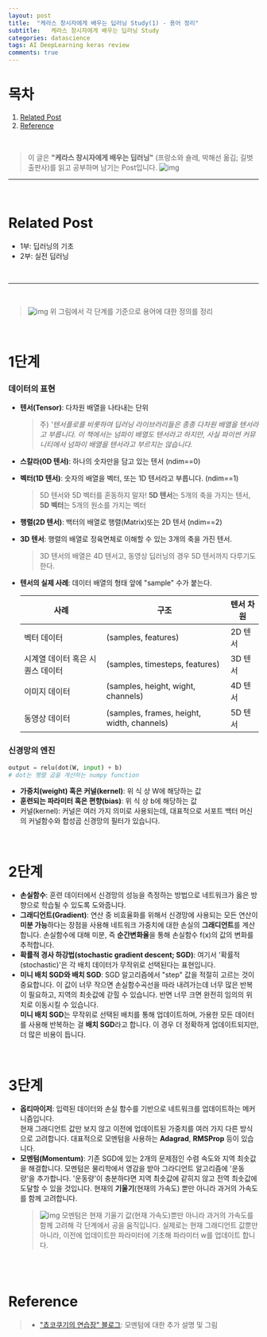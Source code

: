 ```yaml
---
layout: post
title:  "케라스 창시자에게 배우는 딥러닝 Study(1) - 용어 정리"
subtitle:   케라스 창시자에게 배우는 딥러닝 Study
categories: datascience
tags: AI DeepLearning keras review 
comments: true
---
```



# 목차
1. [Related Post](#related-post)
2. [Reference](#reference)

<br>

> 이 글은 **"케라스 창시자에게 배우는 딥러닝"** (프랑소와 숄레, 박해선 옮김; 길벗출판사)를 읽고 공부하며 남기는 Post입니다.
![img](https://drive.google.com/uc?id=1knT2Fs7LfbZ7iLrAzSK2wvNpcDV4zb5D)

---

<br>

# Related Post
- 1부: 딥러닝의 기초
- 2부: 실전 딥러닝

<br>

---
<br>

> ![img](https://drive.google.com/uc?id=11nNrXW-B-BXBGc5hZtaT0K2DEo-3r14A)
> 위 그림에서 각 단계를 기준으로 용어에 대한 정의를 정리

<br>

# 1단계

### 데이터의 표현
- **텐서(Tensor)**: 다차원 배열을 나타내는 단위
    > 주) *'텐서플로를 비롯하여 딥러닝 라이브러리들은 종종 다차원 배열을 텐서라고 부릅니다. 이 책에서는 넘파이 배열도 텐서라고 하지만, 사실 파이썬 커뮤니티에서 넘파이 배열을 텐서라고 부르지는 않습니다.*
- **스칼라(0D 텐서)**: 하나의 숫자만을 담고 있는 텐서 (ndim==0)
- **벡터(1D 텐서)**: 숫자의 배열을 벡터, 또는 1D 텐서라고 부릅니다. (ndim==1)
    > 5D 텐서와 5D 벡터를 혼동하지 말자! **5D 텐서**는 5개의 축을 가지는 텐서, **5D 벡터**는 5개의 원소를 가지는 벡터
- **행렬(2D 텐서)**: 백터의 배열로 행렬(Matrix)또는 2D 텐서 (ndim==2)
- **3D 텐서**: 행렬의 배열로 정육면체로 이해할 수 있는 3개의 축을 가진 텐서.
    > 3D 텐서의 배열은 4D 텐서고, 동영상 딥러닝의 경우 5D 텐서까지 다루기도 한다. 

- **텐서의 실제 사례**: 데이터 배열의 형태 앞에 "sample" 수가 붙는다.

    |사례|구조|텐서 차원|
    |---|---|---|
    |벡터 데이터|(samples, features)|2D 텐서|
    |시계열 데이터 혹은 시퀀스 데이터|(samples, timesteps, features)|3D 텐서|
    |이미지 데이터|(samples, height, wight, channels)|4D 텐서|
    |동영상 데이터|(samples, frames, height, width, channels)|5D 텐서|

### 신경망의 엔진
```python
output = relu(dot(W, input) + b)
# dot는 행렬 곱을 계산하는 numpy function
```

- **가중치(weight) 혹은 커널(kernel)**: 위 식 상 W에 해당하는 값 
- **훈련되는 파라미터 혹은 편향(bias)**: 위 식 상 b에 해당하는 값 
- 커널(kernel): 커널은 여러 가지 의미로 사용되는데, 대표적으로 서포트 백터 머신의 커널함수와 합성곱 신경망의 필터가 있습니다. 

<br>

# 2단계
- **손실함수**: 훈련 데이터에서 신경망의 성능을 측정하는 방법으로 네트워크가 옳은 방향으로 학습될 수 있도록 도와줍니다.
- **그래디언트(Gradient)**: 연산 중 비효율화를 위해서 신경망에 사용되는 모든 연산이 **미분 가능**하다는 장점을 사용해 네트워크 가중치에 대한 손실의 **그래디언트**를 계산합니다. 손실함수에 대해 미분, 즉 **순간변화율**을 통해 손실함수 f(x)의 값의 변화를 추적합니다.
- **확률적 경사 하강법(stochastic gradient descent; SGD)**: 여기서 '확률적(stochastic)'은 각 배치 데이터가 무작위로 선택된다는 표현입니다. 
- **미니 배치 SGD와 배치 SGD**: SGD 알고리즘에서 "step" 값을 적절히 고르는 것이 중요합니다. 이 값이 너무 작으면 손실함수곡선을 따라 내려가는데 너무 많은 반복이 필요하고, 지역의 최솟값에 갇힐 수 있습니다. 반면 너무 크면 완전히 임의의 위치로 이동시킬 수 있습니다. <br> **미니 배치 SGD**는 무작위로 선택된 배치를 통해 업데이트하며, 가용한 모든 데이터를 사용해 반복하는 걸 **배치 SGD**라고 합니다. 이 경우 더 정확하게 업데이트되지만, 더 많은 비용이 듭니다.


<br>

# 3단계
- **옵티마이저**: 입력된 데이터와 손실 함수를 기반으로 네트워크를 업데이트하는 메커니즘입니다. <br> 현재 그래디언트 값만 보지 않고 이전에 업데이트된 가중치를 여러 가지 다른 방식으로 고려합니다. 대표적으로 모멘텀을 사용하는 **Adagrad**, **RMSProp** 등이 있습니다.
- **모멘텀(Momentum)**: 기존 SGD에 있는 2개의 문제점인 수렴 속도와 지역 최솟값을 해결합니다. 모멘텀은 물리학에서 영감을 받아 그라디언트 알고리즘에 '운동량'을 추가합니다. '운동량'이 충분하다면 지역 최솟값에 같히지 않고 전역 최솟값에 도달할 수 있을 것입니다. 현재의 **기울기**(현재의 가속도) 뿐만 아니라 과거의 가속도를 함께 고려합니다. 
    > ![img](https://drive.google.com/uc?id=1v8r8lXqTJ921wKwYh8wO4rdO20pDXJki)
    > 모멘텀은 현재 기울기 값(현재 가속도)뿐만 아니라 과거의 가속도를 함께 고려해 각 단계에서 공을 움직입니다. 실제로는 현재 그래디언트 값뿐만 아니라, 이전에 업데이트한 파라미터에 기초해 파라미터 w를 업데이트 합니다.
    











<br><br>

# Reference
> - ["쵸코쿠기의 연습장" 블로그](https://jjeongil.tistory.com/999): 모멘텀에 대한 추가 설명 및 그림